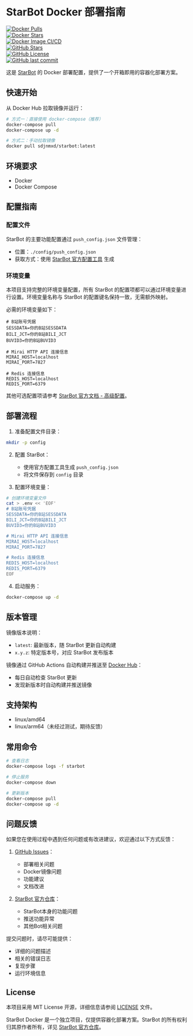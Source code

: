 # StarBot Docker 部署指南

[![Docker Pulls](https://img.shields.io/docker/pulls/sdjnmxd/starbot.svg)](https://hub.docker.com/r/sdjnmxd/starbot)  
[![Docker Stars](https://img.shields.io/docker/stars/sdjnmxd/starbot.svg)](https://hub.docker.com/r/sdjnmxd/starbot)  
[![Docker Image CI/CD](https://github.com/sdjnmxd/starbot-docker/actions/workflows/docker-publish.yml/badge.svg)](https://github.com/sdjnmxd/starbot-docker/actions/workflows/docker-publish.yml)  
[![GitHub Stars](https://img.shields.io/github/stars/sdjnmxd/starbot-docker.svg?logo=github)](https://github.com/sdjnmxd/starbot-docker)  
[![GitHub License](https://img.shields.io/github/license/sdjnmxd/starbot-docker)](https://github.com/sdjnmxd/starbot-docker/blob/main/LICENSE)  
[![GitHub last commit](https://img.shields.io/github/last-commit/sdjnmxd/starbot-docker)](https://github.com/sdjnmxd/starbot-docker/commits/main)

这是 [StarBot](https://github.com/Starlwr/StarBot) 的 Docker 部署配置，提供了一个开箱即用的容器化部署方案。

## 快速开始

从 Docker Hub 拉取镜像并运行：

```bash
# 方式一：直接使用 docker-compose（推荐）
docker-compose pull
docker-compose up -d

# 方式二：手动拉取镜像
docker pull sdjnmxd/starbot:latest
```

## 环境要求

- Docker
- Docker Compose

## 配置指南

### 配置文件
StarBot 的主要功能配置通过 `push_config.json` 文件管理：
- 位置：`./config/push_config.json`
- 获取方式：使用 [StarBot 官方配置工具](https://bot.starlwr.com) 生成

### 环境变量
本项目支持完整的环境变量配置，所有 StarBot 的配置项都可以通过环境变量进行设置。环境变量名称与 StarBot 的配置键名保持一致，无需额外映射。

必需的环境变量如下：

```env
# B站账号凭据
SESSDATA=你的B站SESSDATA
BILI_JCT=你的B站BILI_JCT
BUVID3=你的B站BUVID3

# Mirai HTTP API 连接信息
MIRAI_HOST=localhost
MIRAI_PORT=7827

# Redis 连接信息
REDIS_HOST=localhost
REDIS_PORT=6379
```

其他可选配置项请参考 [StarBot 官方文档 - 高级配置](https://bot.starlwr.com/depoly/document)。

## 部署流程

1. 准备配置文件目录：
```bash
mkdir -p config
```

2. 配置 StarBot：
   - 使用官方配置工具生成 `push_config.json`
   - 将文件保存到 `config` 目录

3. 配置环境变量：
```bash
# 创建环境变量文件
cat > .env << 'EOF'
# B站账号凭据
SESSDATA=你的B站SESSDATA
BILI_JCT=你的B站BILI_JCT
BUVID3=你的B站BUVID3

# Mirai HTTP API 连接信息
MIRAI_HOST=localhost
MIRAI_PORT=7827

# Redis 连接信息
REDIS_HOST=localhost
REDIS_PORT=6379
EOF
```

4. 启动服务：
```bash
docker-compose up -d
```

## 版本管理

镜像版本说明：
- `latest`: 最新版本，随 StarBot 更新自动构建
- `x.y.z`: 特定版本号，对应 StarBot 发布版本

镜像通过 GitHub Actions 自动构建并推送至 [Docker Hub](https://hub.docker.com/r/sdjnmxd/starbot)：
- 每日自动检查 StarBot 更新
- 发现新版本时自动构建并推送镜像

## 支持架构

- linux/amd64
- linux/arm64（未经过测试，期待反馈）

## 常用命令

```bash
# 查看日志
docker-compose logs -f starbot

# 停止服务
docker-compose down

# 更新版本
docker-compose pull
docker-compose up -d
```

## 问题反馈

如果您在使用过程中遇到任何问题或有改进建议，欢迎通过以下方式反馈：

1. [GitHub Issues](https://github.com/sdjnmxd/starbot-docker/issues)：
   - 部署相关问题
   - Docker镜像问题
   - 功能建议
   - 文档改进

2. [StarBot 官方仓库](https://github.com/Starlwr/StarBot/issues)：
   - StarBot本身的功能问题
   - 推送功能异常
   - 其他Bot相关问题

提交问题时，请尽可能提供：
- 详细的问题描述
- 相关的错误日志
- 复现步骤
- 运行环境信息

## License

本项目采用 MIT License 开源，详细信息请参阅 [LICENSE](LICENSE) 文件。

StarBot Docker 是一个独立项目，仅提供容器化部署方案。StarBot 的所有权利归其原作者所有，详见 [StarBot 官方仓库](https://github.com/Starlwr/StarBot)。 